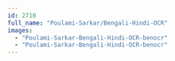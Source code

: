 ```yaml
---
id: 2710
full_name: "Poulami-Sarkar/Bengali-Hindi-OCR"
images: 
  - "Poulami-Sarkar-Bengali-Hindi-OCR-benocr"
  - "Poulami-Sarkar-Bengali-Hindi-OCR-benocr"
---
```

